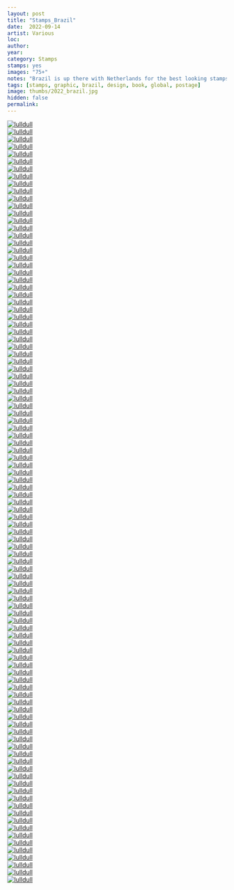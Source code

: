 ```yaml
---
layout: post
title: "Stamps_Brazil"
date:  2022-09-14
artist: Various
loc: 
author: 
year: 
category: Stamps
stamps: yes
images: "75+"
notes: "Brazil is up there with Netherlands for the best looking stamps throughout the years. Captions will be included soon."
tags: [stamps, graphic, brazil, design, book, global, postage]
image: thumbs/2022_brazil.jpg
hidden: false
permalink:
---
```






<div class="post_image">
	<a href="{{ site.baseurl }}/images/posts/2022_brazil/001.jpg" target="_blank">
	<img src="{{ site.baseurl }}/images/posts/2022_brazil/001.jpg" alt="lulldull"></a>
</div>

<div class="post_image">
	<a href="{{ site.baseurl }}/images/posts/2022_brazil/002.jpg" target="_blank">
	<img src="{{ site.baseurl }}/images/posts/2022_brazil/002.jpg" alt="lulldull"></a>
</div>

<div class="post_image">
	<a href="{{ site.baseurl }}/images/posts/2022_brazil/003.jpg" target="_blank">
	<img src="{{ site.baseurl }}/images/posts/2022_brazil/003.jpg" alt="lulldull"></a>
</div>

<div class="post_image">
	<a href="{{ site.baseurl }}/images/posts/2022_brazil/004.jpg" target="_blank">
	<img src="{{ site.baseurl }}/images/posts/2022_brazil/004.jpg" alt="lulldull"></a>
</div>

<div class="post_image">
	<a href="{{ site.baseurl }}/images/posts/2022_brazil/005.jpg" target="_blank">
	<img src="{{ site.baseurl }}/images/posts/2022_brazil/005.jpg" alt="lulldull"></a>
</div>

<div class="post_image">
	<a href="{{ site.baseurl }}/images/posts/2022_brazil/006.jpg" target="_blank">
	<img src="{{ site.baseurl }}/images/posts/2022_brazil/006.jpg" alt="lulldull"></a>
</div>

<div class="post_image">
	<a href="{{ site.baseurl }}/images/posts/2022_brazil/007.jpg" target="_blank">
	<img src="{{ site.baseurl }}/images/posts/2022_brazil/007.jpg" alt="lulldull"></a>
</div>


<div class="post_image">
	<a href="{{ site.baseurl }}/images/posts/2022_brazil/008.jpg" target="_blank">
	<img src="{{ site.baseurl }}/images/posts/2022_brazil/008.jpg" alt="lulldull"></a>
</div>

<div class="post_image">
	<a href="{{ site.baseurl }}/images/posts/2022_brazil/009.jpg" target="_blank">
	<img src="{{ site.baseurl }}/images/posts/2022_brazil/009.jpg" alt="lulldull"></a>
</div>

<div class="post_image">
	<a href="{{ site.baseurl }}/images/posts/2022_brazil/010.jpg" target="_blank">
	<img src="{{ site.baseurl }}/images/posts/2022_brazil/010.jpg" alt="lulldull"></a>
</div>


<div class="post_image">
	<a href="{{ site.baseurl }}/images/posts/2022_brazil/011.jpg" target="_blank">
	<img src="{{ site.baseurl }}/images/posts/2022_brazil/011.jpg" alt="lulldull"></a>
</div>


<div class="post_image">
	<a href="{{ site.baseurl }}/images/posts/2022_brazil/012.jpg" target="_blank">
	<img src="{{ site.baseurl }}/images/posts/2022_brazil/012.jpg" alt="lulldull"></a>
</div>


<div class="post_image">
	<a href="{{ site.baseurl }}/images/posts/2022_brazil/013.jpg" target="_blank">
	<img src="{{ site.baseurl }}/images/posts/2022_brazil/013.jpg" alt="lulldull"></a>
</div>


<div class="post_image">
	<a href="{{ site.baseurl }}/images/posts/2022_brazil/014.jpg" target="_blank">
	<img src="{{ site.baseurl }}/images/posts/2022_brazil/014.jpg" alt="lulldull"></a>
</div>


<div class="post_image">
	<a href="{{ site.baseurl }}/images/posts/2022_brazil/015.jpg" target="_blank">
	<img src="{{ site.baseurl }}/images/posts/2022_brazil/015.jpg" alt="lulldull"></a>
</div>

<div class="post_image">
	<a href="{{ site.baseurl }}/images/posts/2022_brazil/016.jpg" target="_blank">
	<img src="{{ site.baseurl }}/images/posts/2022_brazil/016.jpg" alt="lulldull"></a>
</div>

<div class="post_image">
	<a href="{{ site.baseurl }}/images/posts/2022_brazil/017.jpg" target="_blank">
	<img src="{{ site.baseurl }}/images/posts/2022_brazil/017.jpg" alt="lulldull"></a>
</div>

<div class="post_image">
	<a href="{{ site.baseurl }}/images/posts/2022_brazil/018.jpg" target="_blank">
	<img src="{{ site.baseurl }}/images/posts/2022_brazil/018.jpg" alt="lulldull"></a>
</div>

<div class="post_image">
	<a href="{{ site.baseurl }}/images/posts/2022_brazil/019.jpg" target="_blank">
	<img src="{{ site.baseurl }}/images/posts/2022_brazil/019.jpg" alt="lulldull"></a>
</div>

<div class="post_image">
	<a href="{{ site.baseurl }}/images/posts/2022_brazil/020.jpg" target="_blank">
	<img src="{{ site.baseurl }}/images/posts/2022_brazil/020.jpg" alt="lulldull"></a>
</div>

<div class="post_image">
	<a href="{{ site.baseurl }}/images/posts/2022_brazil/021.jpg" target="_blank">
	<img src="{{ site.baseurl }}/images/posts/2022_brazil/021.jpg" alt="lulldull"></a>
</div>

<div class="post_image">
	<a href="{{ site.baseurl }}/images/posts/2022_brazil/022.jpg" target="_blank">
	<img src="{{ site.baseurl }}/images/posts/2022_brazil/022.jpg" alt="lulldull"></a>
</div>

<div class="post_image">
	<a href="{{ site.baseurl }}/images/posts/2022_brazil/023.jpg" target="_blank">
	<img src="{{ site.baseurl }}/images/posts/2022_brazil/023.jpg" alt="lulldull"></a>
</div>

<div class="post_image">
	<a href="{{ site.baseurl }}/images/posts/2022_brazil/024.jpg" target="_blank">
	<img src="{{ site.baseurl }}/images/posts/2022_brazil/024.jpg" alt="lulldull"></a>
</div>

<div class="post_image">
	<a href="{{ site.baseurl }}/images/posts/2022_brazil/025.jpg" target="_blank">
	<img src="{{ site.baseurl }}/images/posts/2022_brazil/025.jpg" alt="lulldull"></a>
</div>

<div class="post_image">
	<a href="{{ site.baseurl }}/images/posts/2022_brazil/026.jpg" target="_blank">
	<img src="{{ site.baseurl }}/images/posts/2022_brazil/026.jpg" alt="lulldull"></a>
</div>

<div class="post_image">
	<a href="{{ site.baseurl }}/images/posts/2022_brazil/027.jpg" target="_blank">
	<img src="{{ site.baseurl }}/images/posts/2022_brazil/027.jpg" alt="lulldull"></a>
</div>

<div class="post_image">
	<a href="{{ site.baseurl }}/images/posts/2022_brazil/028.jpg" target="_blank">
	<img src="{{ site.baseurl }}/images/posts/2022_brazil/028.jpg" alt="lulldull"></a>
</div>

<div class="post_image">
	<a href="{{ site.baseurl }}/images/posts/2022_brazil/029.jpg" target="_blank">
	<img src="{{ site.baseurl }}/images/posts/2022_brazil/029.jpg" alt="lulldull"></a>
</div>

<div class="post_image">
	<a href="{{ site.baseurl }}/images/posts/2022_brazil/030.jpg" target="_blank">
	<img src="{{ site.baseurl }}/images/posts/2022_brazil/030.jpg" alt="lulldull"></a>
</div>

<div class="post_image">
	<a href="{{ site.baseurl }}/images/posts/2022_brazil/031.jpg" target="_blank">
	<img src="{{ site.baseurl }}/images/posts/2022_brazil/031.jpg" alt="lulldull"></a>
</div>

<div class="post_image">
	<a href="{{ site.baseurl }}/images/posts/2022_brazil/032.jpg" target="_blank">
	<img src="{{ site.baseurl }}/images/posts/2022_brazil/032.jpg" alt="lulldull"></a>
</div>

<div class="post_image">
	<a href="{{ site.baseurl }}/images/posts/2022_brazil/033.jpg" target="_blank">
	<img src="{{ site.baseurl }}/images/posts/2022_brazil/033.jpg" alt="lulldull"></a>
</div>

<div class="post_image">
	<a href="{{ site.baseurl }}/images/posts/2022_brazil/034.jpg" target="_blank">
	<img src="{{ site.baseurl }}/images/posts/2022_brazil/034.jpg" alt="lulldull"></a>
</div>

<div class="post_image">
	<a href="{{ site.baseurl }}/images/posts/2022_brazil/035.jpg" target="_blank">
	<img src="{{ site.baseurl }}/images/posts/2022_brazil/035.jpg" alt="lulldull"></a>
</div>

<div class="post_image">
	<a href="{{ site.baseurl }}/images/posts/2022_brazil/036.jpg" target="_blank">
	<img src="{{ site.baseurl }}/images/posts/2022_brazil/036.jpg" alt="lulldull"></a>
</div>

<div class="post_image">
	<a href="{{ site.baseurl }}/images/posts/2022_brazil/037.jpg" target="_blank">
	<img src="{{ site.baseurl }}/images/posts/2022_brazil/037.jpg" alt="lulldull"></a>
</div>

<div class="post_image">
	<a href="{{ site.baseurl }}/images/posts/2022_brazil/038.jpg" target="_blank">
	<img src="{{ site.baseurl }}/images/posts/2022_brazil/038.jpg" alt="lulldull"></a>
</div>

<div class="post_image">
	<a href="{{ site.baseurl }}/images/posts/2022_brazil/039.jpg" target="_blank">
	<img src="{{ site.baseurl }}/images/posts/2022_brazil/039.jpg" alt="lulldull"></a>
</div>

<div class="post_image">
	<a href="{{ site.baseurl }}/images/posts/2022_brazil/040.jpg" target="_blank">
	<img src="{{ site.baseurl }}/images/posts/2022_brazil/040.jpg" alt="lulldull"></a>
</div>

<div class="post_image">
	<a href="{{ site.baseurl }}/images/posts/2022_brazil/041.jpg" target="_blank">
	<img src="{{ site.baseurl }}/images/posts/2022_brazil/041.jpg" alt="lulldull"></a>
</div>

<div class="post_image">
	<a href="{{ site.baseurl }}/images/posts/2022_brazil/042.jpg" target="_blank">
	<img src="{{ site.baseurl }}/images/posts/2022_brazil/042.jpg" alt="lulldull"></a>
</div>

<div class="post_image">
	<a href="{{ site.baseurl }}/images/posts/2022_brazil/043.jpg" target="_blank">
	<img src="{{ site.baseurl }}/images/posts/2022_brazil/043.jpg" alt="lulldull"></a>
</div>

<div class="post_image">
	<a href="{{ site.baseurl }}/images/posts/2022_brazil/044.jpg" target="_blank">
	<img src="{{ site.baseurl }}/images/posts/2022_brazil/044.jpg" alt="lulldull"></a>
</div>

<div class="post_image">
	<a href="{{ site.baseurl }}/images/posts/2022_brazil/045.jpg" target="_blank">
	<img src="{{ site.baseurl }}/images/posts/2022_brazil/045.jpg" alt="lulldull"></a>
</div>

<div class="post_image">
	<a href="{{ site.baseurl }}/images/posts/2022_brazil/046.jpg" target="_blank">
	<img src="{{ site.baseurl }}/images/posts/2022_brazil/046.jpg" alt="lulldull"></a>
</div>

<div class="post_image">
	<a href="{{ site.baseurl }}/images/posts/2022_brazil/047.jpg" target="_blank">
	<img src="{{ site.baseurl }}/images/posts/2022_brazil/047.jpg" alt="lulldull"></a>
</div>

<div class="post_image">
	<a href="{{ site.baseurl }}/images/posts/2022_brazil/048.jpg" target="_blank">
	<img src="{{ site.baseurl }}/images/posts/2022_brazil/048.jpg" alt="lulldull"></a>
</div>

<div class="post_image">
	<a href="{{ site.baseurl }}/images/posts/2022_brazil/049.jpg" target="_blank">
	<img src="{{ site.baseurl }}/images/posts/2022_brazil/049.jpg" alt="lulldull"></a>
</div>

<div class="post_image">
	<a href="{{ site.baseurl }}/images/posts/2022_brazil/050.jpg" target="_blank">
	<img src="{{ site.baseurl }}/images/posts/2022_brazil/050.jpg" alt="lulldull"></a>
</div>

<div class="post_image">
	<a href="{{ site.baseurl }}/images/posts/2022_brazil/051.jpg" target="_blank">
	<img src="{{ site.baseurl }}/images/posts/2022_brazil/051.jpg" alt="lulldull"></a>
</div>

<div class="post_image">
	<a href="{{ site.baseurl }}/images/posts/2022_brazil/052.jpg" target="_blank">
	<img src="{{ site.baseurl }}/images/posts/2022_brazil/052.jpg" alt="lulldull"></a>
</div>

<div class="post_image">
	<a href="{{ site.baseurl }}/images/posts/2022_brazil/053.jpg" target="_blank">
	<img src="{{ site.baseurl }}/images/posts/2022_brazil/053.jpg" alt="lulldull"></a>
</div>

<div class="post_image">
	<a href="{{ site.baseurl }}/images/posts/2022_brazil/054.jpg" target="_blank">
	<img src="{{ site.baseurl }}/images/posts/2022_brazil/054.jpg" alt="lulldull"></a>
</div>

<div class="post_image">
	<a href="{{ site.baseurl }}/images/posts/2022_brazil/055.jpg" target="_blank">
	<img src="{{ site.baseurl }}/images/posts/2022_brazil/055.jpg" alt="lulldull"></a>
</div>

<div class="post_image">
	<a href="{{ site.baseurl }}/images/posts/2022_brazil/056.jpg" target="_blank">
	<img src="{{ site.baseurl }}/images/posts/2022_brazil/056.jpg" alt="lulldull"></a>
</div>

<div class="post_image">
	<a href="{{ site.baseurl }}/images/posts/2022_brazil/057.jpg" target="_blank">
	<img src="{{ site.baseurl }}/images/posts/2022_brazil/057.jpg" alt="lulldull"></a>
</div>

<div class="post_image">
	<a href="{{ site.baseurl }}/images/posts/2022_brazil/058.jpg" target="_blank">
	<img src="{{ site.baseurl }}/images/posts/2022_brazil/058.jpg" alt="lulldull"></a>
</div>

<div class="post_image">
	<a href="{{ site.baseurl }}/images/posts/2022_brazil/059.jpg" target="_blank">
	<img src="{{ site.baseurl }}/images/posts/2022_brazil/059.jpg" alt="lulldull"></a>
</div>

<div class="post_image">
	<a href="{{ site.baseurl }}/images/posts/2022_brazil/060.jpg" target="_blank">
	<img src="{{ site.baseurl }}/images/posts/2022_brazil/060.jpg" alt="lulldull"></a>
</div>

<div class="post_image">
	<a href="{{ site.baseurl }}/images/posts/2022_brazil/061.jpg" target="_blank">
	<img src="{{ site.baseurl }}/images/posts/2022_brazil/061.jpg" alt="lulldull"></a>
</div>

<div class="post_image">
	<a href="{{ site.baseurl }}/images/posts/2022_brazil/062.jpg" target="_blank">
	<img src="{{ site.baseurl }}/images/posts/2022_brazil/062.jpg" alt="lulldull"></a>
</div>

<div class="post_image">
	<a href="{{ site.baseurl }}/images/posts/2022_brazil/063.jpg" target="_blank">
	<img src="{{ site.baseurl }}/images/posts/2022_brazil/063.jpg" alt="lulldull"></a>
</div>

<div class="post_image">
	<a href="{{ site.baseurl }}/images/posts/2022_brazil/064.jpg" target="_blank">
	<img src="{{ site.baseurl }}/images/posts/2022_brazil/064.jpg" alt="lulldull"></a>
</div>

<div class="post_image">
	<a href="{{ site.baseurl }}/images/posts/2022_brazil/065.jpg" target="_blank">
	<img src="{{ site.baseurl }}/images/posts/2022_brazil/065.jpg" alt="lulldull"></a>
</div>

<div class="post_image">
	<a href="{{ site.baseurl }}/images/posts/2022_brazil/066.jpg" target="_blank">
	<img src="{{ site.baseurl }}/images/posts/2022_brazil/066.jpg" alt="lulldull"></a>
</div>

<div class="post_image">
	<a href="{{ site.baseurl }}/images/posts/2022_brazil/067.jpg" target="_blank">
	<img src="{{ site.baseurl }}/images/posts/2022_brazil/067.jpg" alt="lulldull"></a>
</div>

<div class="post_image">
	<a href="{{ site.baseurl }}/images/posts/2022_brazil/068.jpg" target="_blank">
	<img src="{{ site.baseurl }}/images/posts/2022_brazil/068.jpg" alt="lulldull"></a>
</div>

<div class="post_image">
	<a href="{{ site.baseurl }}/images/posts/2022_brazil/069.jpg" target="_blank">
	<img src="{{ site.baseurl }}/images/posts/2022_brazil/069.jpg" alt="lulldull"></a>
</div>

<div class="post_image">
	<a href="{{ site.baseurl }}/images/posts/2022_brazil/070.jpg" target="_blank">
	<img src="{{ site.baseurl }}/images/posts/2022_brazil/070.jpg" alt="lulldull"></a>
</div>

<div class="post_image">
	<a href="{{ site.baseurl }}/images/posts/2022_brazil/071.jpg" target="_blank">
	<img src="{{ site.baseurl }}/images/posts/2022_brazil/071.jpg" alt="lulldull"></a>
</div>

<div class="post_image">
	<a href="{{ site.baseurl }}/images/posts/2022_brazil/072.jpg" target="_blank">
	<img src="{{ site.baseurl }}/images/posts/2022_brazil/072.jpg" alt="lulldull"></a>
</div>

<div class="post_image">
	<a href="{{ site.baseurl }}/images/posts/2022_brazil/073.jpg" target="_blank">
	<img src="{{ site.baseurl }}/images/posts/2022_brazil/073.jpg" alt="lulldull"></a>
</div>

<div class="post_image">
	<a href="{{ site.baseurl }}/images/posts/2022_brazil/074.jpg" target="_blank">
	<img src="{{ site.baseurl }}/images/posts/2022_brazil/074.jpg" alt="lulldull"></a>
</div>

<div class="post_image">
	<a href="{{ site.baseurl }}/images/posts/2022_brazil/075.jpg" target="_blank">
	<img src="{{ site.baseurl }}/images/posts/2022_brazil/075.jpg" alt="lulldull"></a>
</div>

<div class="post_image">
	<a href="{{ site.baseurl }}/images/posts/2022_brazil/076.jpg" target="_blank">
	<img src="{{ site.baseurl }}/images/posts/2022_brazil/076.jpg" alt="lulldull"></a>
</div>

<div class="post_image">
	<a href="{{ site.baseurl }}/images/posts/2022_brazil/077.jpg" target="_blank">
	<img src="{{ site.baseurl }}/images/posts/2022_brazil/077.jpg" alt="lulldull"></a>
</div>

<div class="post_image">
	<a href="{{ site.baseurl }}/images/posts/2022_brazil/078.jpg" target="_blank">
	<img src="{{ site.baseurl }}/images/posts/2022_brazil/078.jpg" alt="lulldull"></a>
</div>

<div class="post_image">
	<a href="{{ site.baseurl }}/images/posts/2022_brazil/079.jpg" target="_blank">
	<img src="{{ site.baseurl }}/images/posts/2022_brazil/079.jpg" alt="lulldull"></a>
</div>

<div class="post_image">
	<a href="{{ site.baseurl }}/images/posts/2022_brazil/080.jpg" target="_blank">
	<img src="{{ site.baseurl }}/images/posts/2022_brazil/080.jpg" alt="lulldull"></a>
</div>

<div class="post_image">
	<a href="{{ site.baseurl }}/images/posts/2022_brazil/081.jpg" target="_blank">
	<img src="{{ site.baseurl }}/images/posts/2022_brazil/081.jpg" alt="lulldull"></a>
</div>

<div class="post_image">
	<a href="{{ site.baseurl }}/images/posts/2022_brazil/082.jpg" target="_blank">
	<img src="{{ site.baseurl }}/images/posts/2022_brazil/082.jpg" alt="lulldull"></a>
</div>

<div class="post_image">
	<a href="{{ site.baseurl }}/images/posts/2022_brazil/083.jpg" target="_blank">
	<img src="{{ site.baseurl }}/images/posts/2022_brazil/083.jpg" alt="lulldull"></a>
</div>

<div class="post_image">
	<a href="{{ site.baseurl }}/images/posts/2022_brazil/084.jpg" target="_blank">
	<img src="{{ site.baseurl }}/images/posts/2022_brazil/084.jpg" alt="lulldull"></a>
</div>

<div class="post_image">
	<a href="{{ site.baseurl }}/images/posts/2022_brazil/085.jpg" target="_blank">
	<img src="{{ site.baseurl }}/images/posts/2022_brazil/085.jpg" alt="lulldull"></a>
</div>

<div class="post_image">
	<a href="{{ site.baseurl }}/images/posts/2022_brazil/086.jpg" target="_blank">
	<img src="{{ site.baseurl }}/images/posts/2022_brazil/086.jpg" alt="lulldull"></a>
</div>

<div class="post_image">
	<a href="{{ site.baseurl }}/images/posts/2022_brazil/087.jpg" target="_blank">
	<img src="{{ site.baseurl }}/images/posts/2022_brazil/087.jpg" alt="lulldull"></a>
</div>

<div class="post_image">
	<a href="{{ site.baseurl }}/images/posts/2022_brazil/088.jpg" target="_blank">
	<img src="{{ site.baseurl }}/images/posts/2022_brazil/088.jpg" alt="lulldull"></a>
</div>

<div class="post_image">
	<a href="{{ site.baseurl }}/images/posts/2022_brazil/089.jpg" target="_blank">
	<img src="{{ site.baseurl }}/images/posts/2022_brazil/089.jpg" alt="lulldull"></a>
</div>

<div class="post_image">
	<a href="{{ site.baseurl }}/images/posts/2022_brazil/090.jpg" target="_blank">
	<img src="{{ site.baseurl }}/images/posts/2022_brazil/090.jpg" alt="lulldull"></a>
</div>

<div class="post_image">
	<a href="{{ site.baseurl }}/images/posts/2022_brazil/091.jpg" target="_blank">
	<img src="{{ site.baseurl }}/images/posts/2022_brazil/091.jpg" alt="lulldull"></a>
</div>

<div class="post_image">
	<a href="{{ site.baseurl }}/images/posts/2022_brazil/092.jpg" target="_blank">
	<img src="{{ site.baseurl }}/images/posts/2022_brazil/092.jpg" alt="lulldull"></a>
</div>

<div class="post_image">
	<a href="{{ site.baseurl }}/images/posts/2022_brazil/093.jpg" target="_blank">
	<img src="{{ site.baseurl }}/images/posts/2022_brazil/093.jpg" alt="lulldull"></a>
</div>

<div class="post_image">
	<a href="{{ site.baseurl }}/images/posts/2022_brazil/094.jpg" target="_blank">
	<img src="{{ site.baseurl }}/images/posts/2022_brazil/094.jpg" alt="lulldull"></a>
</div>

<div class="post_image">
	<a href="{{ site.baseurl }}/images/posts/2022_brazil/095.jpg" target="_blank">
	<img src="{{ site.baseurl }}/images/posts/2022_brazil/095.jpg" alt="lulldull"></a>
</div>

<div class="post_image">
	<a href="{{ site.baseurl }}/images/posts/2022_brazil/096.jpg" target="_blank">
	<img src="{{ site.baseurl }}/images/posts/2022_brazil/096.jpg" alt="lulldull"></a>
</div>

<div class="post_image">
	<a href="{{ site.baseurl }}/images/posts/2022_brazil/097.jpg" target="_blank">
	<img src="{{ site.baseurl }}/images/posts/2022_brazil/097.jpg" alt="lulldull"></a>
</div>

<div class="post_image">
	<a href="{{ site.baseurl }}/images/posts/2022_brazil/098.jpg" target="_blank">
	<img src="{{ site.baseurl }}/images/posts/2022_brazil/098.jpg" alt="lulldull"></a>
</div>

<div class="post_image">
	<a href="{{ site.baseurl }}/images/posts/2022_brazil/099.jpg" target="_blank">
	<img src="{{ site.baseurl }}/images/posts/2022_brazil/099.jpg" alt="lulldull"></a>
</div>

<div class="post_image">
	<a href="{{ site.baseurl }}/images/posts/2022_brazil/100.jpg" target="_blank">
	<img src="{{ site.baseurl }}/images/posts/2022_brazil/100.jpg" alt="lulldull"></a>
</div>

<div class="post_image">
	<a href="{{ site.baseurl }}/images/posts/2022_brazil/101.jpg" target="_blank">
	<img src="{{ site.baseurl }}/images/posts/2022_brazil/101.jpg" alt="lulldull"></a>
</div>

<div class="post_image">
	<a href="{{ site.baseurl }}/images/posts/2022_brazil/102.jpg" target="_blank">
	<img src="{{ site.baseurl }}/images/posts/2022_brazil/102.jpg" alt="lulldull"></a>
</div>

<div class="post_image">
	<a href="{{ site.baseurl }}/images/posts/2022_brazil/103.jpg" target="_blank">
	<img src="{{ site.baseurl }}/images/posts/2022_brazil/103.jpg" alt="lulldull"></a>
</div>






